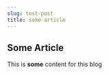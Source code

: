 ```yaml
---
slug: test-post
title: some article
---
```


## Some Article

This is **some** content for this blog